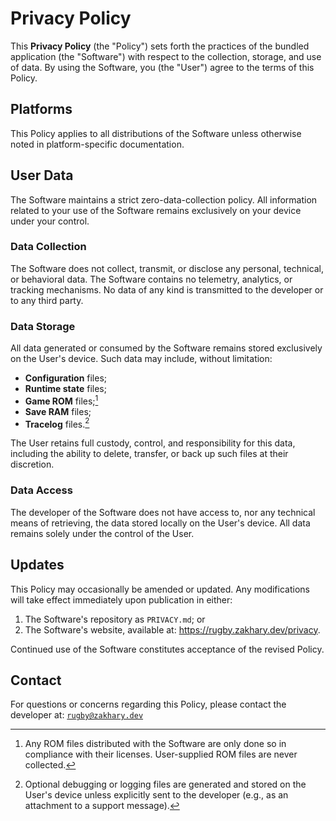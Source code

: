 # Privacy Policy

This **Privacy Policy** (the "Policy") sets forth the practices of the bundled
application (the "Software") with respect to the collection, storage, and use of
data. By using the Software, you (the "User") agree to the terms of this Policy.

## Platforms

This Policy applies to all distributions of the Software unless otherwise noted
in platform-specific documentation.

## User Data

The Software maintains a strict zero-data-collection policy. All information
related to your use of the Software remains exclusively on your device under
your control.

### Data Collection

The Software does not collect, transmit, or disclose any personal, technical, or
behavioral data. The Software contains no telemetry, analytics, or tracking
mechanisms. No data of any kind is transmitted to the developer or to any third
party.

### Data Storage

All data generated or consumed by the Software remains stored exclusively on the
User's device. Such data may include, without limitation:

- **Configuration** files;
- **Runtime state** files;
- **Game ROM** files;[^roms]
- **Save RAM** files;
- **Tracelog** files.[^logs]

[^roms]: Any ROM files distributed with the Software are only done so in
    compliance with their licenses. User-supplied ROM files are never collected.
[^logs]: Optional debugging or logging files are generated and stored on the
    User's device unless explicitly sent to the developer (e.g., as an
    attachment to a support message).

The User retains full custody, control, and responsibility for this data,
including the ability to delete, transfer, or back up such files at their
discretion.

### Data Access

The developer of the Software does not have access to, nor any technical means
of retrieving, the data stored locally on the User's device. All data remains
solely under the control of the User.

## Updates

This Policy may occasionally be amended or updated. Any modifications will take
effect immediately upon publication in either:

1. The Software's repository as `PRIVACY.md`; or
2. The Software's website, available at: https://rugby.zakhary.dev/privacy.

Continued use of the Software constitutes acceptance of the revised Policy.

## Contact

For questions or concerns regarding this Policy, please contact the developer
at: [`rugby@zakhary.dev`](mailto:rugby@zakhary.dev)
